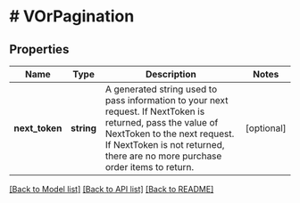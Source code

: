 # # VOrPagination

## Properties

Name | Type | Description | Notes
------------ | ------------- | ------------- | -------------
**next_token** | **string** | A generated string used to pass information to your next request. If NextToken is returned, pass the value of NextToken to the next request. If NextToken is not returned, there are no more purchase order items to return. | [optional]

[[Back to Model list]](../../README.md#models) [[Back to API list]](../../README.md#endpoints) [[Back to README]](../../README.md)
